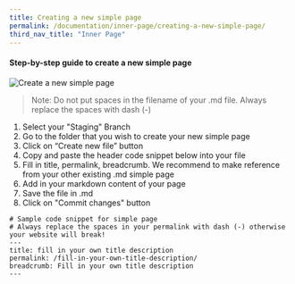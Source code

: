```yaml
---
title: Creating a new simple page
permalink: /documentation/inner-page/creating-a-new-simple-page/
third_nav_title: "Inner Page"
---
```

#### **Step-by-step guide to create a new simple page**
![Create a new simple page](/images/resources/adding-a-new-simple-page.gif)
> Note: Do not put spaces in the filename of your .md file. Always replace the spaces with dash (-)

1. Select your "Staging" Branch
2. Go to the folder that you wish to create your new simple page
3. Click on “Create new file” button
4. Copy and paste the header code snippet below into your file
5. Fill in title, permalink, breadcrumb. We recommend to make reference from your other existing .md simple page
6. Add in your markdown content of your page
7. Save the file in .md
8. Click on "Commit changes" button

```
# Sample code snippet for simple page
# Always replace the spaces in your permalink with dash (-) otherwise your website will break!
---
title: fill in your own title description
permalink: /fill-in-your-own-title-description/
breadcrumb: Fill in your own title description
---
```
